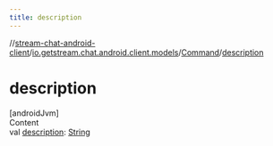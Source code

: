 ```yaml
---
title: description
---
```

//[stream-chat-android-client](../../../index.md)/[io.getstream.chat.android.client.models](../index.md)/[Command](index.md)/[description](description.md)



# description  
[androidJvm]  
Content  
val [description](description.md): [String](https://kotlinlang.org/api/latest/jvm/stdlib/kotlin/-string/index.html)  



